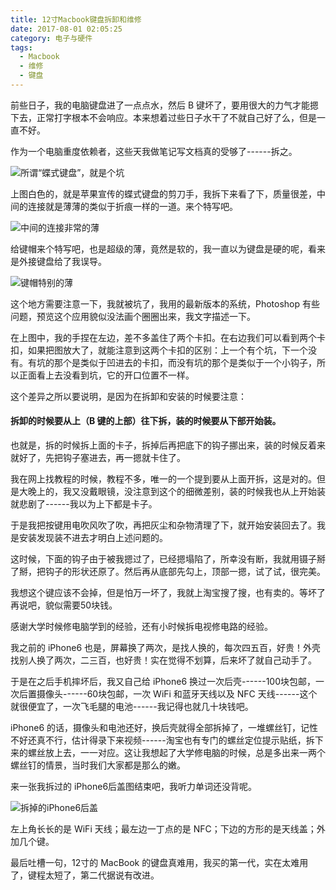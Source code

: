 ```yaml
---
title: 12寸Macbook键盘拆卸和维修
date: 2017-08-01 02:05:25
category: 电子与硬件
tags:
  - Macbook
  - 维修
  - 键盘
---
```


前些日子，我的电脑键盘进了一点点水，然后 B 键坏了，要用很大的力气才能摁下去，正常打字根本不会响应。本来想着过些日子水干了不就自己好了么，但是一直不好。

作为一个电脑重度依赖者，这些天我做笔记写文档真的受够了------拆之。


![所谓“蝶式键盘”，就是个坑](12寸Macbook键盘拆卸和维修/1.JPG)


<!--more-->

上图白色的，就是苹果宣传的蝶式键盘的剪刀手，我拆下来看了下，质量很差，中间的连接就是薄薄的类似于折痕一样的一道。来个特写吧。

![中间的连接非常的薄](12寸Macbook键盘拆卸和维修/4.JPG)

给键帽来个特写吧，也是超级的薄，竟然是软的，我一直以为键盘是硬的呢，看来是外接键盘给了我误导。

![键帽特别的薄](12寸Macbook键盘拆卸和维修/3.JPG)

这个地方需要注意一下，我就被坑了，我用的最新版本的系统，Photoshop 有些问题，预览这个应用貌似没法画个圈圈出来，我文字描述一下。

在上图中，我的手捏在左边，差不多盖住了两个卡扣。在右边我们可以看到两个卡扣，如果把图放大了，就能注意到这两个卡扣的区别：上一个有个坑，下一个没有。有坑的那个是类似于凹进去的卡扣，而没有坑的那个是类似于一个小钩子，所以正面看上去没看到坑，它的开口位置不一样。

这个差异之所以要说明，是因为在拆卸和安装的时候要注意：

#### 拆卸的时候要从上（B 键的上部）往下拆，装的时候要从下部开始装。

也就是，拆的时候拆上面的卡子，拆掉后再把底下的钩子挪出来，装的时候反着来就好了，先把钩子塞进去，再一摁就卡住了。

我在网上找教程的时候，教程不多，唯一的一个提到要从上面开拆，这是对的。但是大晚上的，我又没戴眼镜，没注意到这个的细微差别，装的时候我也从上开始装就悲剧了------我以为上下都是卡子。

于是我把按键用电吹风吹了吹，再把灰尘和杂物清理了下，就开始安装回去了。我是安装发现装不进去才明白上述问题的。

这时候，下面的钩子由于被我摁过了，已经摁塌陷了，所幸没有断，我就用镊子掰了掰，把钩子的形状还原了。然后再从底部先勾上，顶部一摁，试了试，很完美。

我想这个键应该不会掉，但是怕万一坏了，我就上淘宝搜了搜，也有卖的。等坏了再说吧，貌似需要50块钱。

感谢大学时候修电脑学到的经验，还有小时候拆电视修电路的经验。

我之前的 iPhone6 也是，屏幕换了两次，是找人换的，每次四五百，好贵！外壳找别人换了两次，二三百，也好贵！实在觉得不划算，后来坏了就自己动手了。

于是在之后手机摔坏后，我又自己给 iPhone6 换过一次后壳------100块包邮，一次后置摄像头------60块包邮，一次 WiFi 和蓝牙天线以及 NFC 天线------这个就很便宜了，一次飞毛腿的电池------我记得也就几十块钱吧。

iPhone6 的话，摄像头和电池还好，换后壳就得全部拆掉了，一堆螺丝钉，记性不好还真不行，估计得录下来视频------淘宝也有专门的螺丝定位提示贴纸，拆下来的螺丝放上去，一一对应。这让我想起了大学修电脑的时候，总是多出来一两个螺丝钉的情景，当时我们大家都是那么的嫩。

来一张我拆过的 iPhone6后盖图结束吧，我听力单词还没背呢。

![拆掉的iPhone6后盖](12寸Macbook键盘拆卸和维修/5.JPG)

左上角长长的是 WiFi 天线；最左边一丁点的是 NFC；下边的方形的是天线盖；外加几个键。

最后吐槽一句，12寸的 MacBook 的键盘真难用，我买的第一代，实在太难用了，键程太短了，第二代据说有改进。
